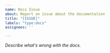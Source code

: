 ```yaml
---
name: Docs Issue
about: Report an issue about the documentation
title: "[ISSUE]"
labels: "type:docs"
assignees: ''

---
```


*Describe what's wrong with the docs.*
